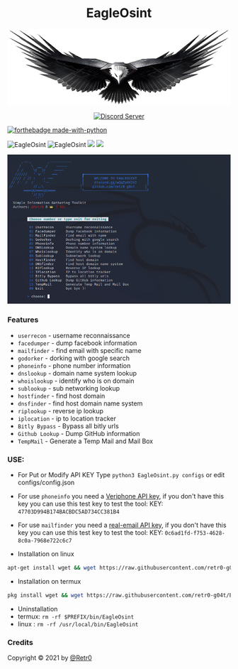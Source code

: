 <h1 align="center">EagleOsint</h1>

<img src="https://github.com/retr0-g04t/EagleOsint/blob/main/image/Daco_4872325.png">
<p align="center">
<a href="https://discord.gg/wQqZpHX2V2"><img src="https://discordapp.com/api/guilds/437716353584070677/widget.png?style=shield" alt="Discord Server"></a>


<br>

[![forthebadge made-with-python](http://ForTheBadge.com/images/badges/made-with-python.svg)](https://www.python.org/)


<img title="EagleOsint" src="https://img.shields.io/badge/CODENAME%20-EagleOsint-EagleOsint?colorA=grey&colorB=green&style=for-the-badge"> <img title="EagleOsint" src="https://img.shields.io/badge/VERSION%20-1.1-SCRIPT?colorA=grey&colorB=green&style=for-the-badge"> <img src="https://img.shields.io/badge/Visual%20Studio%20Code-0078d7.svg?style=for-the-badge&logo=visual-studio-code&logoColor=white">
<img src="https://img.shields.io/badge/github-%23121011.svg?style=for-the-badge&logo=github&logoColor=white"/>


<img src="https://github.com/retr0-g04t/EagleOsint/blob/main/image/Daab.png">

### Features
- ```userrecon```    - username reconnaissance
- ```facedumper```   - dump facebook information
- ```mailfinder``` - find email with specific name
- ```godorker``` - dorking with google search
- ```phoneinfo``` - phone number information
- ```dnslookup``` - domain name system lookup
- ```whoislookup``` - identify who is on domain
- ```sublookup``` - sub networking lookup
- ```hostfinder``` - find host domain
- ```dnsfinder``` - find host domain name system
- ```riplookup``` - reverse ip lookup
- ```iplocation``` - ip to location tracker
- ```Bitly Bypass``` - Bypass all bitly urls 
- ```Github Lookup``` -  Dump GitHub information 
- ```TempMail``` - Generate a Temp Mail and Mail Box 

### USE:
  - For Put or Modify API KEY Type ```python3 EagleOsint.py configs``` or edit configs/config.json
  - For use ```phoneinfo``` you need a [Veriphone API key](https://veriphone.io/), if you don't have this key you can use this test key to test the tool: KEY: ```47703D994B174BACBDC5AD734CC381B4```
  - For use ```mailfinder``` you need a [real-email API key](https://isitarealemail.com/), if you don't have this key you can use this test key to test the tool: KEY: ```0c6ad1fd-f753-4628-8c0a-7968e722c6c7```

- Installation on linux
```bash
apt-get install wget && wget https://raw.githubusercontent.com/retr0-g04t/EagleOsint/main/linuxinstall.sh && bash linuxinstall.sh
```

- Installation on termux
```bash
pkg install wget && wget https://raw.githubusercontent.com/retr0-g04t/EagleOsint/main/install.sh && bash install.sh
```
- Uninstallation
- termux: ```rm -rf $PREFIX/bin/EagleOsint```
- linux  : ```rm -rf /usr/local/bin/EagleOsint```

### Credits
Copyright © 2021 by <a href="https://www.instagram.com/lewdaldi/">@Retr0</a>

